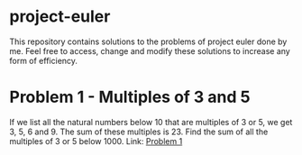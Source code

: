 # project-euler
This repository contains solutions to the problems of project euler done by me. Feel free to access, change and modify these solutions to increase any form of efficiency.

# Problem 1 - Multiples of 3 and 5
If we list all the natural numbers below 10 that are multiples of 3 or 5, we get 3, 5, 6 and 9. The sum of these multiples is 23. Find the sum of all the multiples of 3 or 5 below 1000.
Link: [Problem 1](https://projecteuler.net/problem=1)
